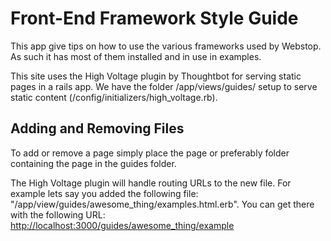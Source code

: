 Front-End Framework Style Guide
===============================

This app give tips on how to use the various frameworks used by Webstop. As such it has most of them installed and in use in examples.

This site uses the High Voltage plugin by Thoughtbot for serving static pages in a rails app. We have the folder /app/views/guides/ setup to serve static content (/config/initializers/high_voltage.rb).

Adding and Removing Files
-------------------------

To add or remove a page simply place the page or preferably folder containing the page in the guides folder.

The High Voltage plugin will handle routing URLs to the new file. For example lets say you added the following file: "/app/view/guides/awesome\_thing/examples.html.erb". You can get there with the following URL: [http://localhost:3000/guides/awesome\_thing/example](http://localhost:3000/guides/awesome_thing/example)